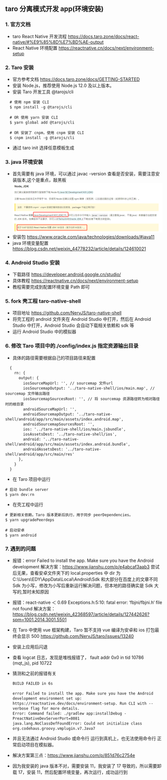 ## taro 分离模式开发 app(环境安装)

### 1. 官方文档

- taro React Native 开发流程 https://docs.taro.zone/docs/react-native/#%E9%85%8D%E7%BD%AE-output
- React Native 环境配置 https://reactnative.cn/docs/next/environment-setup

### 2. Taro 安装

- 官方参考文档 https://docs.taro.zone/docs/GETTING-STARTED
- 安装 Node.js，推荐使用 Node.js 12.0 及以上版本。
- 安装 Taro 开发工具 @tarojs/cli

```
  # 使用 npm 安装 CLI
  $ npm install -g @tarojs/cli

  # OR 使用 yarn 安装 CLI
  $ yarn global add @tarojs/cli

  # OR 安装了 cnpm，使用 cnpm 安装 CLI
  $ cnpm install -g @tarojs/cli
```

- 通过 taro init 选择任意模板生成

### 3. java 环境安装

- 首先需要有 java 环境，可以通过 javac -version 查看是否安装，需要注意安装版本,这个是重点，敲黑板
  ![java版本](./java版本.png)
- 安装包 https://www.oracle.com/java/technologies/downloads/#java11
- java 环境变量配置 https://blog.csdn.net/weixin_44778232/article/details/124610021

### 4. Android Studio 安装

- 下载路径 https://developer.android.google.cn/studio/
- 具体教程 https://reactnative.cn/docs/next/environment-setup
- 教程需要完成到配置环境变量 Path 即可

### 5. fork 壳工程 taro-native-shell

- 项目地址 https://github.com/NervJS/taro-native-shell
- 将壳工程的 android 文件夹在 Android Studio 中打开，然后在 Android Studio 中打开，Android Studio 会自动下载相关依赖和 sdk 等
- 运行 Android Studio 中的模拟器

### 6. 修改 Taro 项目中的./config/index.js 指定资源输出目录

- 具体的路径需要根据自己的项目路径来配置

```
  {
    rn: {
      output: {
        iosSourceMapUrl: '', // sourcemap 文件url
        iosSourcemapOutput: '../taro-native-shell/ios/main.map', // sourcemap 文件输出路径
        iosSourcemapSourcesRoot: '', // 将 sourcemap 资源路径转为相对路径时的根目录
        androidSourceMapUrl: '',
        androidSourcemapOutput: '../taro-native-shell/android/app/src/main/assets/index.android.map',
        androidSourcemapSourcesRoot: '',
        ios: '../taro-native-shell/ios/main.jsbundle',
        iosAssetsDest: '../taro-native-shell/ios',
        android: '../taro-native-shell/android/app/src/main/assets/index.android.bundle',
        androidAssetsDest: '../taro-native-shell/android/app/src/main/res'
      },
    }
  }
```

- 在 Taro 项目中运行

```
# 启动 bundle server
$ yarn dev:rn
```

- 在壳工程中运行

```
# 更新相关依赖。Taro 版本更新后执行，用于同步 peerDependencies。
$ yarn upgradePeerdeps

# 启动安卓
$ yarn android
```

### 7. 遇到的问题

- 报错：error Failed to install the app. Make sure you have the Android development
  解决方案：https://www.jianshu.com/p/e4abcaf3aab3
  尝试后无果，查看安卓文件夹下的 local.properties 中 dir 为 C\:\\Users\\EDY\\AppData\\Local\\Android\\Sdk
  和大部分在百度上的文章不同 Sdk 为小写，修改为小写后重新运行解决问题，但本地的路径确实是 Sdk 大写的,暂时未知原因

- 报错：react-native ＜ 0.69 Exceptions.h:5:10: fatal error: ‘fbjni/fbjni.h‘ file not found
  解决方案：https://blog.csdn.net/weixin_42368597/article/details/127442626?spm=1001.2014.3001.5501

- 在 Taro 中使用 vue 框架构建，Taro 暂不支持 vue 编译为安卓和 ios 打包最终会显示 500 https://github.com/NervJS/taro/issues/13240

- 安装上应用后闪退
- 查看 logcat 日志，发现是堆栈报错了， fault addr 0x0 in tid 10786 (mqt_js), pid 10722
- 猜测和之前的报错有关

  ```
  BUILD FAILED in 6s

  error Failed to install the app. Make sure you have the Android development environment set up: https://reactnative.dev/docs/environment-setup. Run CLI with --verbose flag for more details.
  Error: Command failed: ./gradlew app:installDebug -PreactNativeDevServerPort=8081
  java.lang.NoClassDefFoundError: Could not initialize class org.codehaus.groovy.vmplugin.v7.Java7
  ```

- 并且无法通过 Android Studio 或命令行 运行到真机上，也无法使用命令行 正常启动项目在模拟器。
- 解决方案第三点：https://www.jianshu.com/p/851d76c2754e
- 因为我安装的 java 版本不对，需要安装 11，我安装了 17 导致的，所以需要卸载 17，安装 11，然后配置环境变量，再次运行，成功运行到
